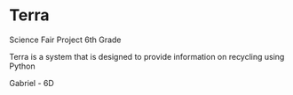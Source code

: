 # Terra
Science Fair Project 6th Grade

Terra is a system that is designed to provide information on recycling using Python

Gabriel - 6D
